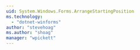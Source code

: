 ```yaml
---
uid: System.Windows.Forms.ArrangeStartingPosition
ms.technology: 
  - "dotnet-winforms"
author: "stevehoag"
ms.author: "shoag"
manager: "wpickett"
---
```

